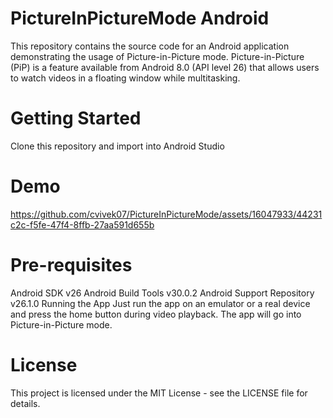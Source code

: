 # PictureInPictureMode Android
This repository contains the source code for an Android application demonstrating the usage of Picture-in-Picture mode. Picture-in-Picture (PiP) is a feature available from Android 8.0 (API level 26) that allows users to watch videos in a floating window while multitasking.

# Getting Started
Clone this repository and import into Android Studio

# Demo

https://github.com/cvivek07/PictureInPictureMode/assets/16047933/44231c2c-f5fe-47f4-8ffb-27aa591d655b

# Pre-requisites
Android SDK v26
Android Build Tools v30.0.2
Android Support Repository v26.1.0
Running the App
Just run the app on an emulator or a real device and press the home button during video playback. The app will go into Picture-in-Picture mode.

# License
This project is licensed under the MIT License - see the LICENSE file for details.
